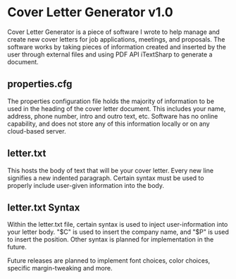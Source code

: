 # Cover Letter Generator v1.0
Cover Letter Generator is a piece of software I wrote to help manage and create new cover letters for job applications, meetings, and proposals. The software works by taking pieces of information created and inserted by the user through external files and using PDF API iTextSharp to generate a document.

## properties.cfg
The properties configuration file holds the majority of information to be used in the heading of the cover letter document. This includes your name, address, phone number, intro and outro text, etc. Software has no online capability, and does not store any of this information locally or on any cloud-based server.

## letter.txt
This hosts the body of text that will be your cover letter. Every new line signifies a new indented paragraph. Certain syntax must be used to properly include user-given information into the body.

## letter.txt Syntax
Within the letter.txt file, certain syntax is used to inject user-information into your letter body. "$C" is used to insert the company name, and "$P" is used to insert the position. Other syntax is planned for implementation in the future.

Future releases are planned to implement font choices, color choices, specific margin-tweaking and more.
